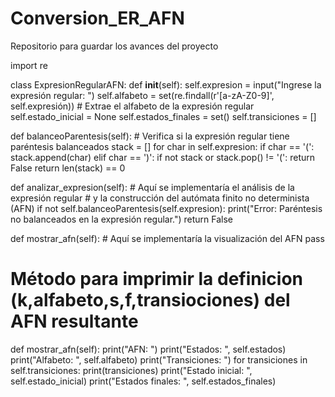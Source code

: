 # Conversion_ER_AFN
Repositorio para guardar los avances del proyecto

import re

class ExpresionRegularAFN:
  def __init__(self):
      self.expresion = input("Ingrese la expresión regular: ")
      self.alfabeto = set(re.findall(r'[a-zA-Z0-9]', self.expresión)) # Extrae el alfabeto de la expresión regular
      self.estado_inicial = None
      self.estados_finales = set()
      self.transiciones = []
      
  def balanceoParentesis(self):
      # Verifica si la expresión regular tiene paréntesis balanceados
      stack = []
      for char in self.expresion:
          if char == '(':
              stack.append(char)
          elif char == ')':
              if not stack or stack.pop() != '(':
                  return False
      return len(stack) == 0
  
  def analizar_expresion(self):
      # Aquí se implementaría el análisis de la expresión regular
      # y la construcción del autómata finito no determinista (AFN)
      if not self.balanceoParentesis(self.expresion):
          print("Error: Paréntesis no balanceados en la expresión regular.")
          return False
      
  
  def mostrar_afn(self):
      # Aquí se implementaría la visualización del AFN
      pass
      
  # Método para imprimir la definicion (k,alfabeto,s,f,transiociones) del AFN resultante
  def mostrar_afn(self):
      print("AFN: ")
      print("Estados: ", self.estados)
      print("Alfabeto: ", self.alfabeto)
      print("Transiciones: ")
      for transiciones in self.transiciones:
          print(transiciones)
      print("Estado inicial: ", self.estado_inicial)
      print("Estados finales: ", self.estados_finales)
